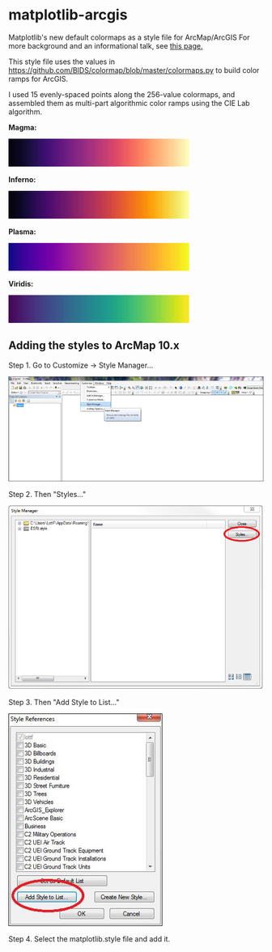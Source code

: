 # matplotlib-arcgis
Matplotlib's new default colormaps as a style file for ArcMap/ArcGIS
For more background and an informational talk, see [this page.](https://bids.github.io/colormap/)

This style file uses the values in https://github.com/BIDS/colormap/blob/master/colormaps.py to build color ramps for ArcGIS.

I used 15 evenly-spaced points along the 256-value colormaps, and assembled them as multi-part algorithmic color ramps using the CIE Lab algorithm.

**Magma:**

![magma](ramp_previews/magma.png)

**Inferno:**

![inferno](ramp_previews/inferno.png)

**Plasma:**

![plasma](ramp_previews/plasma.png)

**Viridis:**

![viridis](ramp_previews/viridis.png)

## Adding the styles to ArcMap 10.x
Step 1. Go to Customize -> Style Manager...

![](adding_to_arcmap/step1.png)

Step 2. Then "Styles..."

![](adding_to_arcmap/step2.png)

Step 3. Then "Add Style to List..."

![](adding_to_arcmap/step3.png)

Step 4. Select the matplotlib.style file and add it.
